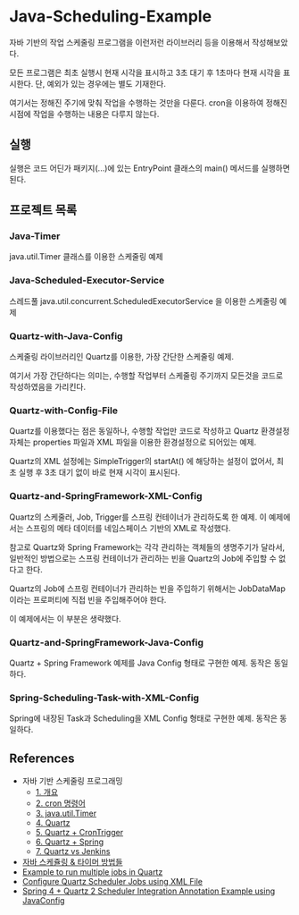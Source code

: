 # Java-Scheduling-Example

자바 기반의 작업 스케줄링 프로그램을 이런저런 라이브러리 등을 이용해서 작성해보았다.

모든 프로그램은 최초 실행시 현재 시각을 표시하고 3초 대기 후 1초마다 현재 시각을 표시한다. 단, 예외가 있는 경우에는 별도 기재한다.

여기서는 정해진 주기에 맞춰 작업을 수행하는 것만을 다룬다. cron을 이용하여 정해진 시점에 작업을 수행하는 내용은 다루지 않는다.

## 실행

실행은 코드 어딘가 패키지(...)에 있는 EntryPoint 클래스의 main() 메서드를 실행하면 된다.

## 프로젝트 목록

### Java-Timer

java.util.Timer 클래스를 이용한 스케줄링 예제

### Java-Scheduled-Executor-Service

스레드풀 java.util.concurrent.ScheduledExecutorService 을 이용한 스케줄링 예제

### Quartz-with-Java-Config

스케줄링 라이브러리인 Quartz를 이용한, 가장 간단한 스케줄링 예제.

여기서 가장 간단하다는 의미는, 수행할 작업부터 스케줄링 주기까지 모든것을 코드로 작성하였음을 가리킨다.

### Quartz-with-Config-File

Quartz를 이용했다는 점은 동일하나, 수행할 작업만 코드로 작성하고 Quartz 환경설정 자체는 properties 파일과 XML 파일을 이용한 환경설정으로 되어있는 예제.

Quartz의 XML 설정에는 SimpleTrigger의 startAt() 에 해당하는 설정이 없어서, 최초 실행 후 3초 대기 없이 바로 현재 시각이 표시된다.

### Quartz-and-SpringFramework-XML-Config

Quartz의 스케줄러, Job, Trigger를 스프링 컨테이너가 관리하도록 한 예제. 이 예제에서는 스프링의 메타 데이터를 네임스페이스 기반의 XML로 작성했다. 

참고로 Quartz와 Spring Framework는 각각 관리하는 객체들의 생명주기가 달라서, 일반적인 방법으로는 스프링 컨테이너가 관리하는 빈을 Quartz의 Job에 주입할 수 없다고 한다.

Quartz의 Job에 스프링 컨테이너가 관리하는 빈을 주입하기 위해서는 JobDataMap 이라는 프로퍼티에 직접 빈을 주입해주어야 한다. 

이 예제에서는 이 부분은 생략했다.

### Quartz-and-SpringFramework-Java-Config

Quartz + Spring Framework 예제를 Java Config 형태로 구현한 예제. 동작은 동일하다.

### Spring-Scheduling-Task-with-XML-Config

Spring에 내장된 Task과 Scheduling을 XML Config 형태로 구현한 예제. 동작은 동일하다.

## References

  * 자바 기반 스케줄링 프로그래밍
    * [1. 개요](http://blog.cjred.net/entry/%EC%9E%90%EB%B0%94%EA%B8%B0%EB%B0%98-%EC%8A%A4%EC%BC%80%EC%A4%84%EB%A7%81-%ED%94%84%EB%A1%9C%EA%B7%B8%EB%9E%98%EB%B0%8D1-%EA%B0%9C%EC%9A%94)
    * [2. cron 명령어](http://blog.cjred.net/entry/%EC%9E%90%EB%B0%94%EA%B8%B0%EB%B0%98-%EC%8A%A4%EC%BC%80%EC%A4%84%EB%A7%81-%ED%94%84%EB%A1%9C%EA%B7%B8%EB%9E%98%EB%B0%8D2-cron-%EB%AA%85%EB%A0%B9%EC%96%B4)
    * [3. java.util.Timer](http://blog.cjred.net/entry/%EC%9E%90%EB%B0%94%EA%B8%B0%EB%B0%98-%EC%8A%A4%EC%BC%80%EC%A4%84%EB%A7%81-%ED%94%84%EB%A1%9C%EA%B7%B8%EB%9E%98%EB%B0%8D3-javautilTimer)
    * [4. Quartz](http://blog.cjred.net/entry/%EC%9E%90%EB%B0%94%EA%B8%B0%EB%B0%98-%EC%8A%A4%EC%BC%80%EC%A5%B4%EB%A7%81-%ED%94%84%EB%A1%9C%EA%B7%B8%EB%9E%98%EB%B0%8D4-Quartz)
    * [5. Quartz + CronTrigger](http://blog.cjred.net/entry/%EC%9E%90%EB%B0%94%EA%B8%B0%EB%B0%98-%EC%8A%A4%EC%BC%80%EC%A4%84%EB%A7%81-%ED%94%84%EB%A1%9C%EA%B7%B8%EB%9E%98%EB%B0%8D5-Quartz-CronTrigger)
    * [6. Quartz + Spring](http://blog.cjred.net/entry/%EC%9E%90%EB%B0%94%EA%B8%B0%EB%B0%98-%EC%8A%A4%EC%BC%80%EC%A4%84%EB%A7%81-%ED%94%84%EB%A1%9C%EA%B7%B8%EB%9E%98%EB%B0%8D6-Quartz-Spring)
    * [7. Quartz vs Jenkins](http://blog.cjred.net/entry/%EC%9E%90%EB%B0%94%EA%B8%B0%EB%B0%98-%EC%8A%A4%EC%BC%80%EC%A4%84%EB%A7%81-%ED%94%84%EB%A1%9C%EA%B7%B8%EB%9E%98%EB%B0%8D7-Quartz-vs-Jenkins)
  * [자바 스케쥴링 & 타이머 방법들](http://hamait.tistory.com/211)
  * [Example to run multiple jobs in Quartz](https://www.mkyong.com/java/example-to-run-multiple-jobs-in-quartz/)
  * [Configure Quartz Scheduler Jobs using XML File](https://www.mkyong.com/java/example-to-run-multiple-jobs-in-quartz/)
  * [ Spring 4 + Quartz 2 Scheduler Integration Annotation Example using JavaConfig](https://www.concretepage.com/spring-4/spring-4-quartz-2-scheduler-integration-annotation-example-using-javaconfig)